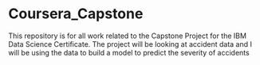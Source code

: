 # Coursera_Capstone
This repository is for all work related to the Capstone Project for the IBM Data Science Certificate. The project will be looking at accident data and I will be using the data to build a model to predict the severity of accidents
